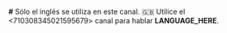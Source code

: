 **#** Sólo el inglés se utiliza en este canal. 🇬🇧 Utilice el <710308345021595679> canal para hablar **LANGUAGE_HERE**.